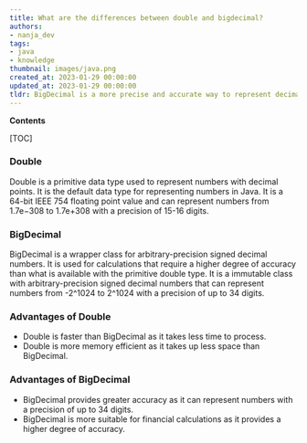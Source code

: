 ```yaml
---
title: What are the differences between double and bigdecimal?
authors:
- nanja_dev
tags:
- java
- knowledge
thumbnail: images/java.png
created_at: 2023-01-29 00:00:00
updated_at: 2023-01-29 00:00:00
tldr: BigDecimal is a more precise and accurate way to represent decimal numbers in Java, while Double is less precise but faster to compute.
---
```


**Contents**

[TOC]

### Double
Double is a primitive data type used to represent numbers with decimal points. It is the default data type for representing numbers in Java. It is a 64-bit IEEE 754 floating point value and can represent numbers from 1.7e−308 to 1.7e+308 with a precision of 15-16 digits.

### BigDecimal
BigDecimal is a wrapper class for arbitrary-precision signed decimal numbers. It is used for calculations that require a higher degree of accuracy than what is available with the primitive double type. It is a immutable class with arbitrary-precision signed decimal numbers that can represent numbers from -2^1024 to 2^1024 with a precision of up to 34 digits.

### Advantages of Double
- Double is faster than BigDecimal as it takes less time to process.
- Double is more memory efficient as it takes up less space than BigDecimal.

### Advantages of BigDecimal
- BigDecimal provides greater accuracy as it can represent numbers with a precision of up to 34 digits.
- BigDecimal is more suitable for financial calculations as it provides a higher degree of accuracy.
